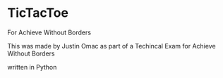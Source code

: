 # TicTacToe
For Achieve Without Borders

This was made by Justin Omac as part of a Techincal Exam for Achieve Without Borders

written in Python